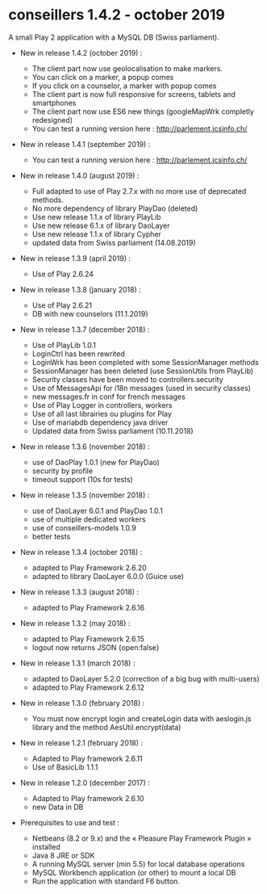 # conseillers 1.4.2 - october 2019
A small Play 2 application with a MySQL DB (Swiss parliament).

* New in release 1.4.2 (october 2019) :
  * The client part now use geolocalisation to make markers.
  * You can click on a marker, a popup comes
  * If you click on a counselor, a marker with popup comes
  * The client part is now full responsive for screens, tablets and smartphones
  * The client part now use ES6 new things (googleMapWrk completly redesigned)
  * You can test a running version here : http://parlement.jcsinfo.ch/

* New in release 1.4.1 (september 2019) :
  * You can test a running version here : http://parlement.jcsinfo.ch/
  
* New in release 1.4.0 (august 2019) :
  * Full adapted to use of Play 2.7.x with no more use of deprecated methods.
  * No more dependency of library PlayDao (deleted)
  * Use new release 1.1.x of library PlayLib
  * Use new release 6.1.x of library DaoLayer
  * Use new release 1.1.x of library Cypher
  * updated data from Swiss parliament (14.08.2019)

* New in release 1.3.9 (april 2019) :
  * Use of Play 2.6.24

* New in release 1.3.8 (january 2018) :
  * Use of Play 2.6.21
  * DB with new counselors (11.1.2019)

* New in release 1.3.7 (december 2018) :
  * Use of PlayLib 1.0.1
  * LoginCtrl has been rewrited
  * LoginWrk has been completed with some SessionManager methods
  * SessionManager has been deleted (use SessionUtils from PlayLib)
  * Security classes have been moved to controllers.security
  * Use of MessagesApi for i18n messages (used in security classes)
  * new messages.fr in conf for french messages
  * Use of Play Logger in controllers, workers
  * Use of all last librairies ou plugins for Play
  * Use of mariabdb dependency java driver
  * Updated data from Swiss parliament (10.11.2018)

* New in release 1.3.6 (november 2018) :
  * use of DaoPlay 1.0.1 (new for PlayDao)
  * security by profile
  * timeout support (10s for tests)

* New in release 1.3.5 (november 2018) :
  * use of DaoLayer 6.0.1 and PlayDao 1.0.1
  * use of multiple dedicated workers
  * use of conseillers-models 1.0.9
  * better tests

* New in release 1.3.4 (october 2018) :
  * adapted to Play Framework 2.6.20
  * adapted to library DaoLayer 6.0.0 (Guice use)

* New in release 1.3.3 (august 2018) :
  * adapted to Play Framework 2.6.16

* New in release 1.3.2 (may 2018) :
  * adapted to Play Framework 2.6.15
  * logout now returns JSON {open:false}

* New in release 1.3.1 (march 2018) :
  * adapted to DaoLayer 5.2.0 (correction of a big bug with multi-users)
  * adapted to Play Framework 2.6.12

* New in release 1.3.0 (february 2018) :
  * You must now encrypt login and createLogin data with aeslogin.js
library and the method AesUtil.encrypt(data)

* New in release 1.2.1 (february 2018) :
  * Adapted to Play framework 2.6.11
  * Use of BasicLib 1.1.1

* New in release 1.2.0 (december 2017) :
  * Adapted to Play framework 2.6.10
  * new Data in DB

* Prerequisites to use and test :
  * Netbeans (8.2 or 9.x) and the « Pleasure Play Framework Plugin » installed
  * Java 8 JRE or SDK
  * A running MySQL server (min 5.5) for local database operations
  * MySQL Workbench application (or other) to mount a local DB
  * Run the application with standard F6 button.




